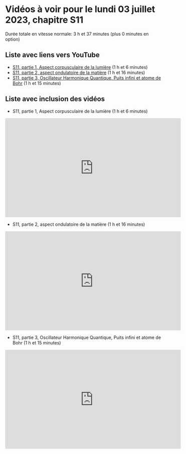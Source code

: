 
# Vidéos à voir pour le lundi 03 juillet 2023, chapitre S11

Durée totale en vitesse normale: 3 h et 37 minutes (plus 0 minutes en option)

## Liste avec liens vers YouTube

*  [S11, partie 1, Aspect corpusculaire de la lumière](https://youtu.be/D55aqpU5mfM) (1 h et 6 minutes)
*  [S11, partie 2, aspect ondulatoire de la matière](https://youtu.be/7CP0iHkhzeA) (1 h et 16 minutes)
*  [S11, partie 3, Oscillateur Harmonique Quantique, Puits infini et atome de Bohr](https://youtu.be/BQq1lKvCTlA) (1 h et 15 minutes)

## Liste avec inclusion des vidéos

*  S11, partie 1, Aspect corpusculaire de la lumière (1 h et 6 minutes)

 <div style="text-align:center">
<iframe width="560" height="315" src="https://www.youtube.com/embed/D55aqpU5mfM" title="YouTube video player" frameborder="0" allow="accelerometer; autoplay; clipboard-write; encrypted-media; gyroscope; picture-in-picture" allowfullscreen></iframe>
</div>
 

*  S11, partie 2, aspect ondulatoire de la matière (1 h et 16 minutes)

 <div style="text-align:center">
<iframe width="560" height="315" src="https://www.youtube.com/embed/7CP0iHkhzeA" title="YouTube video player" frameborder="0" allow="accelerometer; autoplay; clipboard-write; encrypted-media; gyroscope; picture-in-picture" allowfullscreen></iframe>
</div>
 

*  S11, partie 3, Oscillateur Harmonique Quantique, Puits infini et atome de Bohr (1 h et 15 minutes)

 <div style="text-align:center">
<iframe width="560" height="315" src="https://www.youtube.com/embed/BQq1lKvCTlA" title="YouTube video player" frameborder="0" allow="accelerometer; autoplay; clipboard-write; encrypted-media; gyroscope; picture-in-picture" allowfullscreen></iframe>
</div>
 


